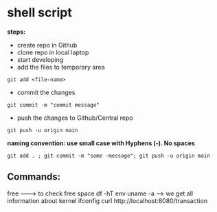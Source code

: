 # shell script

**steps:**
* create repo in Github
* clone repo in local laptop
* start developing
* add the files to temporary area
```
git add <file-name>
```
* commit the changes
```
git commit -m "commit message"
```
* push the changes to Github/Central repo
```
git push -u origin main
```

**naming convention: use small case with Hyphens (-). No spaces**

```
git add . ; git commit -m "some -message"; git push -u origin main
```

Commands:
-----------
free ---> to check free space
df -hT
env
uname -a --> we get all information about kernel
ifconfig
curl http://localhost:8080/transaction



